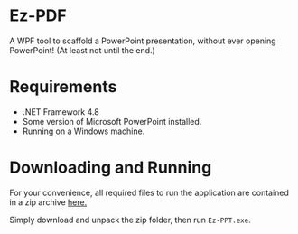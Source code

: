# Ez-PDF
A WPF tool to scaffold a PowerPoint presentation, without ever opening PowerPoint! (At least not until the end.)

# Requirements
- .NET Framework 4.8
- Some version of Microsoft PowerPoint installed.
- Running on a Windows machine.

# Downloading and Running

For your convenience, all required files to run the application are contained in a zip archive [here.](https://github.com/BHolbs/Ez-PPT/raw/main/Deploy/Ez-PPT%20Release.zip)

Simply download and unpack the zip folder, then run `Ez-PPT.exe`.
